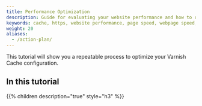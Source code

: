 ```yaml
---
title: Performance Optimization
description: Guide for evaluating your website performance and how to use Section to make improvements.
keywords: cache, https, website performance, page speed, webpage speed, website security, content delivery network, CDN
weight: 20
aliases:
  - /action-plan/
---
```


This tutorial will show you a repeatable process to optimize your Varnish Cache configuration.

## In this tutorial

{{% children description="true" style="h3" %}}

